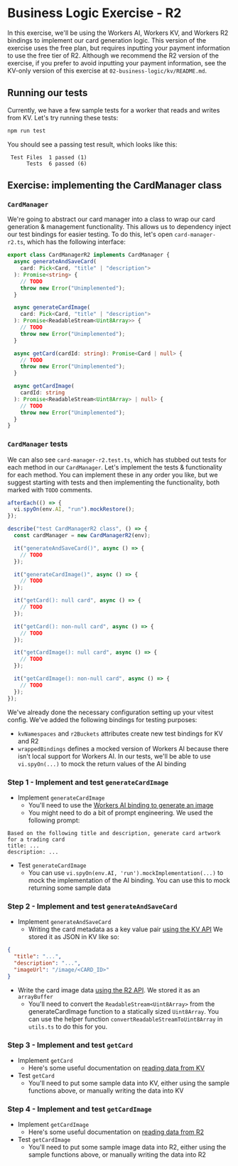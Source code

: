 # Business Logic Exercise - R2

In this exercise, we'll be using the Workers AI, Workers KV, and Workers R2 bindings to implement our card generation logic. This version of the exercise uses the free plan, but requires inputting your payment information to use the free tier of R2. Although we recommend the R2 version of the exercise, if you prefer to avoid inputting your payment information, see the KV-only version of this exercise at `02-business-logic/kv/README.md`.

## Running our tests

Currently, we have a few sample tests for a worker that reads and writes from KV. Let's try running these tests:

```sh
npm run test
```

You should see a passing test result, which looks like this:

```
 Test Files  1 passed (1)
      Tests  6 passed (6)
```

## Exercise: implementing the CardManager class

### `CardManager`

We're going to abstract our card manager into a class to wrap our card generation & management functionality. This allows us to dependency inject our test bindings for easier testing. To do this, let's open `card-manager-r2.ts`, which has the following interface:

```ts
export class CardManagerR2 implements CardManager {
  async generateAndSaveCard(
    card: Pick<Card, "title" | "description">
  ): Promise<string> {
    // TODO
    throw new Error("Unimplemented");
  }

  async generateCardImage(
    card: Pick<Card, "title" | "description">
  ): Promise<ReadableStream<Uint8Array>> {
    // TODO
    throw new Error("Unimplemented");
  }

  async getCard(cardId: string): Promise<Card | null> {
    // TODO
    throw new Error("Unimplemented");
  }

  async getCardImage(
    cardId: string
  ): Promise<ReadableStream<Uint8Array> | null> {
    // TODO
    throw new Error("Unimplemented");
  }
}
```

### `CardManager` tests

We can also see `card-manager-r2.test.ts`, which has stubbed out tests for each method in our `CardManager`. Let's implement the tests & functionality for each method. You can implement these in any order you like, but we suggest starting with tests and then implementing the functionality, both marked with `TODO` comments.

```ts
afterEach(() => {
  vi.spyOn(env.AI, "run").mockRestore();
});

describe("test CardManagerR2 class", () => {
  const cardManager = new CardManagerR2(env);

  it("generateAndSaveCard()", async () => {
    // TODO
  });

  it("generateCardImage()", async () => {
    // TODO
  });

  it("getCard(): null card", async () => {
    // TODO
  });

  it("getCard(): non-null card", async () => {
    // TODO
  });

  it("getCardImage(): null card", async () => {
    // TODO
  });

  it("getCardImage(): non-null card", async () => {
    // TODO
  });
});
```

We've already done the necessary configuration setting up your vitest config. We've added the following bindings for testing purposes:

- `kvNamespaces` and `r2Buckets` attributes create new test bindings for KV and R2
- `wrappedBindings` defines a mocked version of Workers AI because there isn't local support for Workers AI. In our tests, we'll be able to use `vi.spyOn(...)` to mock the return values of the AI binding

### Step 1 - Implement and test `generateCardImage`

- Implement `generateCardImage`
  - You'll need to use the [Workers AI binding to generate an image](https://developers.cloudflare.com/workers-ai/models/stable-diffusion-xl-base-1.0)
  - You might need to do a bit of prompt engineering. We used the following prompt:

```
Based on the following title and description, generate card artwork for a trading card
title: ...
description: ...
```

- Test `generateCardImage`
  - You can use `vi.spyOn(env.AI, 'run').mockImplementation(...)` to mock the implementation of the AI binding. You can use this to mock returning some sample data

### Step 2 - Implement and test `generateAndSaveCard`

- Implement `generateAndSaveCard`
  - Writing the card metadata as a key value pair [using the KV API](https://developers.cloudflare.com/kv/api/write-key-value-pairs/) We stored it as JSON in KV like so:

```json
{
  "title": "...",
  "description": "...",
  "imageUrl": "/image/<CARD_ID>"
}
```

- Write the card image data [using the R2 API](https://developers.cloudflare.com/r2/api/workers/workers-api-reference/). We stored it as an `arrayBuffer`
  - You'll need to convert the `ReadableStream<Uint8Array>` from the generateCardImage function to a statically sized `Uint8Array`. You can use the helper function `convertReadableStreamToUint8Array` in `utils.ts` to do this for you.

### Step 3 - Implement and test `getCard`

- Implement `getCard`
  - Here's some useful documentation on [reading data from KV](https://developers.cloudflare.com/kv/api/read-key-value-pairs/)
- Test `getCard`
  - You'll need to put some sample data into KV, either using the sample functions above, or manually writing the data into KV

### Step 4 - Implement and test `getCardImage`

- Implement `getCardImage`
  - Here's some useful documentation on [reading data from R2](https://developers.cloudflare.com/r2/api/workers/workers-api-reference/)
- Test `getCardImage`
  - You'll need to put some sample image data into R2, either using the sample functions above, or manually writing the data into R2
